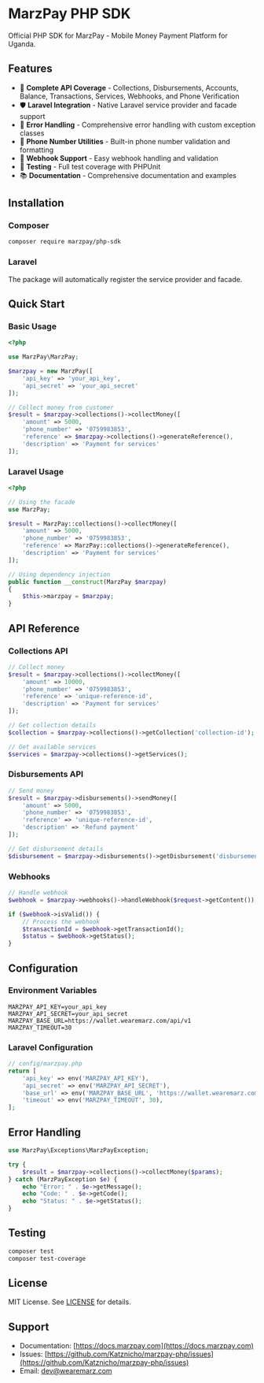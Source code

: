 # MarzPay PHP SDK

Official PHP SDK for MarzPay - Mobile Money Payment Platform for Uganda.

## Features

- 🚀 **Complete API Coverage** - Collections, Disbursements, Accounts, Balance, Transactions, Services, Webhooks, and Phone Verification
- 🛡️ **Laravel Integration** - Native Laravel service provider and facade support
- 🔧 **Error Handling** - Comprehensive error handling with custom exception classes
- 📱 **Phone Number Utilities** - Built-in phone number validation and formatting
- 🔗 **Webhook Support** - Easy webhook handling and validation
- 🧪 **Testing** - Full test coverage with PHPUnit
- 📚 **Documentation** - Comprehensive documentation and examples

## Installation

### Composer

```bash
composer require marzpay/php-sdk
```

### Laravel

The package will automatically register the service provider and facade.

## Quick Start

### Basic Usage

```php
<?php

use MarzPay\MarzPay;

$marzpay = new MarzPay([
    'api_key' => 'your_api_key',
    'api_secret' => 'your_api_secret'
]);

// Collect money from customer
$result = $marzpay->collections()->collectMoney([
    'amount' => 5000,
    'phone_number' => '0759983853',
    'reference' => $marzpay->collections()->generateReference(),
    'description' => 'Payment for services'
]);
```

### Laravel Usage

```php
<?php

// Using the facade
use MarzPay;

$result = MarzPay::collections()->collectMoney([
    'amount' => 5000,
    'phone_number' => '0759983853',
    'reference' => MarzPay::collections()->generateReference(),
    'description' => 'Payment for services'
]);

// Using dependency injection
public function __construct(MarzPay $marzpay)
{
    $this->marzpay = $marzpay;
}
```

## API Reference

### Collections API

```php
// Collect money
$result = $marzpay->collections()->collectMoney([
    'amount' => 10000,
    'phone_number' => '0759983853',
    'reference' => 'unique-reference-id',
    'description' => 'Payment for services'
]);

// Get collection details
$collection = $marzpay->collections()->getCollection('collection-id');

// Get available services
$services = $marzpay->collections()->getServices();
```

### Disbursements API

```php
// Send money
$result = $marzpay->disbursements()->sendMoney([
    'amount' => 5000,
    'phone_number' => '0759983853',
    'reference' => 'unique-reference-id',
    'description' => 'Refund payment'
]);

// Get disbursement details
$disbursement = $marzpay->disbursements()->getDisbursement('disbursement-id');
```

### Webhooks

```php
// Handle webhook
$webhook = $marzpay->webhooks()->handleWebhook($request->getContent());

if ($webhook->isValid()) {
    // Process the webhook
    $transactionId = $webhook->getTransactionId();
    $status = $webhook->getStatus();
}
```

## Configuration

### Environment Variables

```env
MARZPAY_API_KEY=your_api_key
MARZPAY_API_SECRET=your_api_secret
MARZPAY_BASE_URL=https://wallet.wearemarz.com/api/v1
MARZPAY_TIMEOUT=30
```

### Laravel Configuration

```php
// config/marzpay.php
return [
    'api_key' => env('MARZPAY_API_KEY'),
    'api_secret' => env('MARZPAY_API_SECRET'),
    'base_url' => env('MARZPAY_BASE_URL', 'https://wallet.wearemarz.com/api/v1'),
    'timeout' => env('MARZPAY_TIMEOUT', 30),
];
```

## Error Handling

```php
use MarzPay\Exceptions\MarzPayException;

try {
    $result = $marzpay->collections()->collectMoney($params);
} catch (MarzPayException $e) {
    echo "Error: " . $e->getMessage();
    echo "Code: " . $e->getCode();
    echo "Status: " . $e->getStatus();
}
```

## Testing

```bash
composer test
composer test-coverage
```

## License

MIT License. See [LICENSE](LICENSE) for details.

## Support

- Documentation: [https://docs.marzpay.com](https://docs.marzpay.com)
- Issues: [https://github.com/Katznicho/marzpay-php/issues](https://github.com/Katznicho/marzpay-php/issues)
- Email: dev@wearemarz.com
